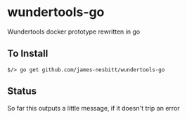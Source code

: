 # wundertools-go

Wundertools docker prototype rewritten in go

## To Install

    $/> go get github.com/james-nesbitt/wundertools-go

## Status

So far this outputs a little message, if it doesn't trip an error
